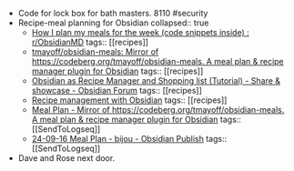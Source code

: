 - Code for lock box for bath masters. 8110 #security
- Recipe-meal planning for Obsidian
  collapsed:: true
	- [How I plan my meals for the week (code snippets inside) : r/ObsidianMD](https://www.reddit.com/r/ObsidianMD/comments/1ijlbgw/how_i_plan_my_meals_for_the_week_code_snippets/)
	  tags:: [[recipes]]
	- [tmayoff/obsidian-meals: Mirror of https://codeberg.org/tmayoff/obsidian-meals. A meal plan & recipe manager plugin for Obsidian](https://github.com/tmayoff/obsidian-meals)
	  tags:: [[recipes]]
	- [Obsidian as Recipe Manager and Shopping list (Tutorial) - Share & showcase - Obsidian Forum](https://forum.obsidian.md/t/obsidian-as-recipe-manager-and-shopping-list-tutorial/40799)
	  tags:: [[recipes]]
	- [Recipe management with Obsidian](https://adamgallagher.me/blog/recipe-management-with-obsidian/)
	  tags:: [[recipes]]
	- [Meal Plan - Mirror of https://codeberg.org/tmayoff/obsidian-meals. A meal plan & recipe manager plugin for Obsidian](https://www.obsidianstats.com/plugins/tmayoff-meals)
	  tags:: [[SendToLogseq]]
	- [24-09-16 Meal Plan - bijou - Obsidian Publish](https://publish.obsidian.md/bijou/2+Areas/Health/24-09-16+Meal+Plan)
	  tags:: [[SendToLogseq]]
- Dave and Rose next door.